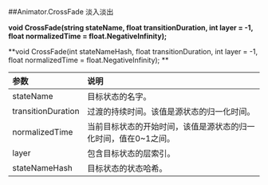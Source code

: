 ##Animator.CrossFade 淡入淡出

**void CrossFade(string stateName, float transitionDuration, int layer = -1, float normalizedTime = float.NegativeInfinity);**

**void CrossFade(int stateNameHash, float transitionDuration, int layer = -1, float normalizedTime = float.NegativeInfinity); **


|参数|说明|
|:--|:--|
|stateName|目标状态的名字。|
|transitionDuration|过渡的持续时间。该值是源状态的归一化时间。|
|normalizedTime|当前目标状态的开始时间，该值是源状态的归一化时间，值在0~1之间。|
|layer|包含目标状态的层索引。|
|stateNameHash|目标状态的状态哈希。|